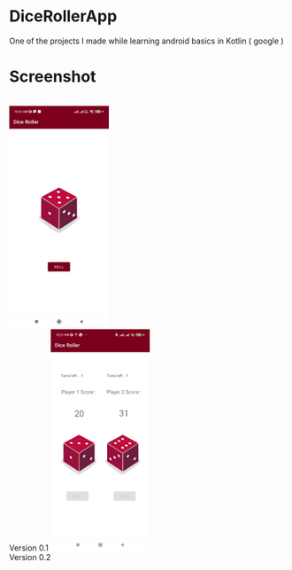 # DiceRollerApp
One of the projects I made while learning android basics in Kotlin ( google )

# Screenshot
<br>
<img src="DiceRoller.jpg" height="400"> <br>Version 0.1
<img src="DiceRoller2.jpg" height="400"> <br>Version 0.2
